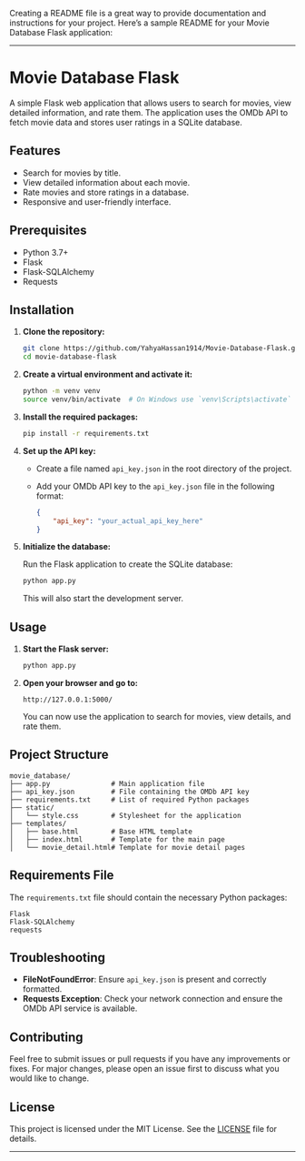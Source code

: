 Creating a README file is a great way to provide documentation and instructions for your project. Here’s a sample README for your Movie Database Flask application:

---

# Movie Database Flask

A simple Flask web application that allows users to search for movies, view detailed information, and rate them. The application uses the OMDb API to fetch movie data and stores user ratings in a SQLite database.

## Features

- Search for movies by title.
- View detailed information about each movie.
- Rate movies and store ratings in a database.
- Responsive and user-friendly interface.

## Prerequisites

- Python 3.7+
- Flask
- Flask-SQLAlchemy
- Requests

## Installation

1. **Clone the repository:**

   ```bash
   git clone https://github.com/YahyaHassan1914/Movie-Database-Flask.git
   cd movie-database-flask
   ```

2. **Create a virtual environment and activate it:**

   ```bash
   python -m venv venv
   source venv/bin/activate  # On Windows use `venv\Scripts\activate`
   ```

3. **Install the required packages:**

   ```bash
   pip install -r requirements.txt
   ```

4. **Set up the API key:**

   - Create a file named `api_key.json` in the root directory of the project.
   - Add your OMDb API key to the `api_key.json` file in the following format:

     ```json
     {
         "api_key": "your_actual_api_key_here"
     }
     ```

5. **Initialize the database:**

   Run the Flask application to create the SQLite database:

   ```bash
   python app.py
   ```

   This will also start the development server.

## Usage

1. **Start the Flask server:**

   ```bash
   python app.py
   ```

2. **Open your browser and go to:**

   ```
   http://127.0.0.1:5000/
   ```

   You can now use the application to search for movies, view details, and rate them.

## Project Structure

```
movie_database/
├── app.py               # Main application file
├── api_key.json         # File containing the OMDb API key
├── requirements.txt     # List of required Python packages
├── static/
│   └── style.css        # Stylesheet for the application
├── templates/
│   ├── base.html        # Base HTML template
│   ├── index.html       # Template for the main page
│   └── movie_detail.html# Template for movie detail pages
```

## Requirements File

The `requirements.txt` file should contain the necessary Python packages:

```
Flask
Flask-SQLAlchemy
requests
```

## Troubleshooting

- **FileNotFoundError**: Ensure `api_key.json` is present and correctly formatted.
- **Requests Exception**: Check your network connection and ensure the OMDb API service is available.

## Contributing

Feel free to submit issues or pull requests if you have any improvements or fixes. For major changes, please open an issue first to discuss what you would like to change.

## License

This project is licensed under the MIT License. See the [LICENSE](LICENSE) file for details.

---